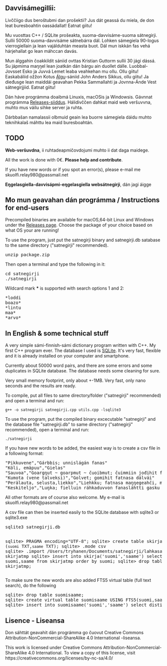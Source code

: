 <h2>Davvisámegillii:</h2>

<p>Livččiigo dus beroštubmi dan prošektii? Jus dát geassá du miela, de don leat buresboahtin oassádallat! Eatnat giitu!</p>

<p>Mu vuosttas C++ / SQLite prošeakta, suoma-davvisáme-suoma sátnegirji. Sullii 50000 suoma-davvisáme sátnebárra dál. Lohken sámegiela 90-logus vierrogiellain ja lean vajálduhtán measta buot. Dál mun iskkán fas vehá hárjehallat go lean máhccan davás.</p>

<p>Mun álggahin čoakkildit sániid ovttas Kristian Guttorm sullii 30 jági dássá. Su jápmima maŋŋel lean  joatkán dán bárgu ain duollet dálle. Luobbal-Jovsset Esko ja Juvvá Lemet leaba veahkehan mu ollu. Ollu giitu! Easkabáliid ožžon Kotus <a href="https://kaino.kotus.fi/algu/index.php?t=etusivu&kkieli=sa">Álgu</a>-sániid John Anders Sikkus, ollu giitu! Ja dieđusge lean maiddái geavahan Pekka Sammallahti ja Jovnna-Ánde Vest sátnegirjjiid. Eatnat giitu!</p>

<p>Dán háve prográmma doaibmá Linuxis, macOSis ja Windowsis. Gávnnat prográmma <a href="https://github.com/guovza/satnegirji/releases">Releases-siiddus</a>. Hálidivččen dahkat maid web veršuvvna, muhto mus váilu sihke server ja ruhta.</p>

<p>Dárbbašan namalassii olbmuid geain lea buorre sámegiela dáidu muhto teknihkalaš máhttu lea maid buresboahtán.</p>

<h2>TODO</h2>

<p><b>Web-veršuvdna</b>, ii ruhtadeapmičovdojumi muhto ii dat daga maidege.</p>

<p>All the work is done with 0€. <b>Please help and contribute</b>.</p>

<p>If you have new words or if you spot an error(s), please e-mail me skuolfi.relay980@passmail.net</p>

<p><b>Eŋgelasgiella-davvisápmi-eŋgelasgiella websátnegirji</b>, dán jagi áigge</p>

<h2>Mo mun geavahan dán prográmma / Instructions for end-users</h2>

<p>Precompiled binaries are available for macOS,64-bit Linux and Windows under the <a href="https://github.com/guovza/satnegirji/releases">Releases page</a>. Choose the package of your choice based on what OS your are running!</p>

<p>To use the program, just put the satnegirji binary and satnegirji.db satabase to the same directory ("satnegirji" recommended).</p>

<p><pre>unzip package.zip</pre></p>

<p>Then open a terminal and type the following in it:</p>

<p>
<pre>
cd satnegirji
./satnegirji
</pre>
</p>

<p>Wildcard mark <b>*</b> is supported with search options 1 and 2:</p>

<p>
<pre>
*loddi
boazo*
*lintu
maa*
*arvo*
</pre>
</p>



<h2>In English & some technical stuff</h2>

<p>A very simple sámi-finnish-sámi dictionary program written with C++. My first C++ program ever. The database I used is <a href="https://www.sqlite.org" target="_blank">SQLite</a>. It's very fast, flexible and it is already installed on your computer and smartphone.</p>

<p>Currently about 50000 word pairs, and there are some errors and some duplicates in SQLite database. The database needs some cleaning for sure.</p>

<p>Very small memory footprint, only about +-1MB. Very fast, only nano seconds and the results are ready.</p>

<p>To compile, put all files to same directory/folder ("satnegirji" recommended) and open a terminal and run:</p

<code>g++ -o satnegirji satnegirji.cpp utils.cpp -lsqlite3</code>

<p>To use the program, put the compiled binary excecutable "satnegirji" and the database file "satnegirji.db" to same directory ("satnegirji" recommended), open a terminal and run:</p>

<code>./satnegirji</code>

<p>If you have new words to be added, the easiest way is to create a csv file in a following format:</p>

<p><pre>"Pikkuvene","Gárbbis; unnislágán fanas"
"Köli, emäpuu","Gielas"
"Sauvoa","Goargŋut ~ goarpmut ~ čuoibmut; čuimmiin jođihit fatnasa vuosterávdnjái"
"Kumota (vene talveksi)","Golvet; gomihit fatnasa dálvái"
"Perälauta, selusta,liekko","Liehkku; fatnasa maŋŋegeahči, masa mohtor ásahuvvo"
"Keskiteljo","Luŋka; fielluin ráhkaduvvon fanasláhtti gasku fatnas"</pre></p>

<p>All other formats are of course also welcome. My e-mail is skuolfi.relay980@passmail.net</p>

<p>A csv file can then be inserted easily to the SQLite database with sqlite3 or sqlite3.exe</p>

<p>
<pre>
sqlite3 satnegirji.db
  
sqlite> PRAGMA encoding="UTF-8";
sqlite> create table skirjatmp (`suomi` TXT,`saame` TXT); 
sqlite> .mode csv
sqlite> .import /Users/tryhanen/Documents/satnegirji/lahkasanit.csv skirjatmp
sqlite> insert into skirja('suomi','saame') select DISTINCT suomi,saame from skirjatmp order by suomi;
sqlite> drop table skirjatmp;
</pre>
</p>

<p>To make sure the new words are also added FTS5 virtual table (full text search), do the following</p>

<p>
<pre>
sqlite> drop table suomisaame;
sqlite> create virtual table suomisaame USING FTS5(suomi,saame); 
sqlite> insert into suomisaame('suomi','saame') select distinct suomi,saame from skirja;
</pre>
</p>

<h2>Lisence - Liseansa</h2>

<p>Don sáhttát geavahit dán prográmma go čuovut Creative Commons Attribution-NonCommercial-ShareAlike 4.0 International -liseansa.</p>

<p>This work is licensed under Creative Commons Attribution-NonCommercial-ShareAlike 4.0 International. To view a copy of this license, visit https://creativecommons.org/licenses/by-nc-sa/4.0/</p>





